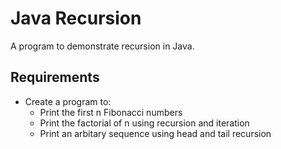 # Java Recursion

A program to demonstrate recursion in Java.

## Requirements
- Create a program to:
  - Print the first n Fibonacci numbers
  - Print the factorial of n using recursion and iteration
  - Print an arbitary sequence using head and tail recursion
